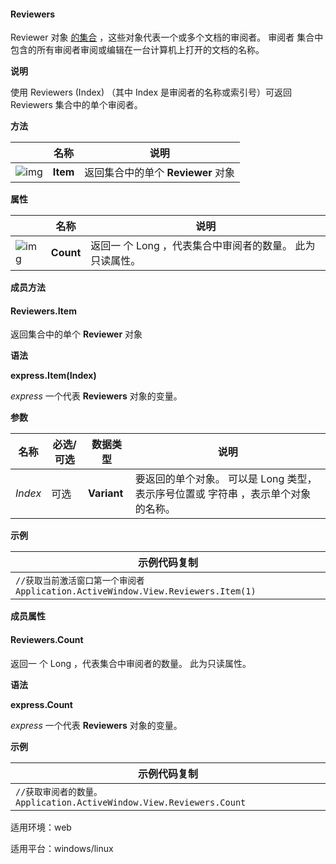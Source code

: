 #### **Reviewers**



Reviewer 对象 [的集合](https://docs.microsoft.com/zh-cn/office/vba/api/word.reviewer) ，这些对象代表一个或多个文档的审阅者。 审阅者 集合中包含的所有审阅者审阅或编辑在一台计算机上打开的文档的名称。

**说明**

使用 Reviewers (Index) （其中 Index 是审阅者的名称或索引号）可返回 Reviewers 集合中的单个审阅者。

**方法**

|                                                              | 名称     | 说明                               |
| ------------------------------------------------------------ | -------- | ---------------------------------- |
| ![img](https://qn.cache.wpscdn.cn/encs/doc/office_v19/gif/methods.gif) | **Item** | 返回集合中的单个 **Reviewer** 对象 |

**属性**

|                                                              | 名称      | 说明                                                     |
| ------------------------------------------------------------ | --------- | -------------------------------------------------------- |
| ![img](https://qn.cache.wpscdn.cn/encs/doc/office_v19/gif/properties.gif) | **Count** | 返回一 个 Long ，代表集合中审阅者的数量。 此为只读属性。 |

**成员方法**

#### **Reviewers.Item**

返回集合中的单个 **Reviewer** 对象

**语法**

**express.Item(Index)**

*express*   一个代表 **Reviewers** 对象的变量。

**参数**

| **名称** | **必选/可选** | **数据类型** | **说明**                                                     |
| -------- | ------------- | ------------ | ------------------------------------------------------------ |
| *Index*  | 可选          | **Variant**  | 要返回的单个对象。 可以是 Long 类型，表示序号位置或 字符串 ，表示单个对象的名称。 |

**示例**

| 示例代码复制                                                 |
| ------------------------------------------------------------ |
| `//获取当前激活窗口第一个审阅者 Application.ActiveWindow.View.Reviewers.Item(1)` |

**成员属性**

#### **Reviewers.Count**

返回一 个 Long ，代表集合中审阅者的数量。 此为只读属性。

**语法**

**express.Count**

*express*   一个代表 **Reviewers** 对象的变量。

**示例**

| 示例代码复制                                                 |
| ------------------------------------------------------------ |
| `//获取审阅者的数量。  Application.ActiveWindow.View.Reviewers.Count` |

适用环境：web

适用平台：windows/linux